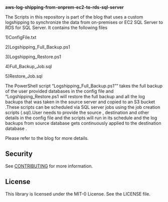 **aws-log-shipping-from-onprem-ec2-to-rds-sql-server**

The Scripts in this repository is part of the blog that uses a custom logshipping to synchronize the data from on-premises or EC2 SQL Server to RDS for SQL Server.
It contains the following files 
   
   
   1)ConfigFile.txt
   
   2)Logshipping_Full_Backup.ps1
  
  3)Logshipping_Restore.ps1
	
  4)Full_Backup_Job.sql
	
  5)Restore_Job.sql
  


The PowerShell script “Logshipping_Full_Backup.ps1”” takes the full backup of the user provided databases in the config file and “Logshipping_Restore.ps1 will restore the full backup and all the log backups that was taken in the source server and copied to an S3 bucket .These scripts can be scheduled via SQL server jobs using the job creation scripts (.sql).User needs to provide the source , destination and other details in the config file and the scripts will run in its schedule and the log backups from source database gets continuously applied to the destination database .

Please refer to the blog for more details.


## Security

See [CONTRIBUTING](CONTRIBUTING.md#security-issue-notifications) for more information.

## License

This library is licensed under the MIT-0 License. See the LICENSE file.

